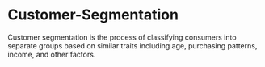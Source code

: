 # Customer-Segmentation
Customer segmentation is the process of classifying consumers into separate groups based on similar traits including age, purchasing patterns, income, and other factors.
